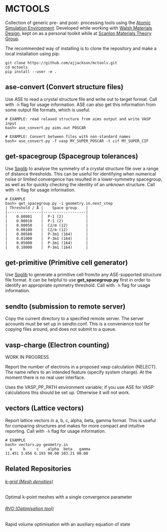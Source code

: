 # MCTOOLS

Collection of generic pre- and post- processing tools using the [Atomic Simulation Environment](https://wiki.fysik.dtu.dk/ase). 
Developed while working with [Walsh Materials Design](https://github.com/wmd-group), kept on as a personal toolkit
while at [Scanlon Materials Theory Group](https://github.com/smtg-ucl).

The recommended way of installing is to clone the repository and make a local installation using pip:

``` shell
git clone https://github.com/ajjackson/mctools.git
cd mctools
pip install --user -e .
```

ase-convert (Convert structure files)
-------------------------------------
Use ASE to read a crystal structure file and write out to target format. Call with `-h` flag for usage information. ASE can also get this information from some output file formats, which is useful.

```
# EXAMPLE: read relaxed structure from aims output and write VASP input
bash> ase_convert.py aims.out POSCAR

# EXAMPLE: Convert between files with non-standard names
bash> ase_convert.py -f vasp MY_SUPER_POSCAR -t cif MY_SUPER_CIF
```

get-spacegroup (Spacegroup tolerances)
--------------------------------------
Use [Spglib](http://spg.sourceforge.net) to analyse the symmetry of a
crystal structure file over a range of distance thresholds. This can
be useful for identifying when numerical noise or limited convergence
has resulted in a lower-symmetry spacegroup, as well as for quickly
checking the identity of an unknown structure. Call with `-h` flag for
usage information.

```
# EXAMPLE
bash> get_spacegroup.py -i geometry.in.next_step
| Threshold / Å |    Space group    |
|---------------|-------------------|
|    0.00001    |  P-1 (2)          |
|    0.00010    |  P-1 (2)          |
|    0.00050    |  C2/m (12)        |
|    0.00100    |  C2/m (12)        |
|    0.00500    |  P-3m1 (164)      |
|    0.01000    |  P-3m1 (164)      |
|    0.05000    |  P-3m1 (164)      |
|    0.10000    |  P-3m1 (164)      |
```

get-primitive (Primitive cell generator)
----------------------------------------
Use [Spglib](http://spg.sourceforge.net) to generate a primitive cell
from/to any ASE-supported structure file format. It can be helpful to
use **get_spacegroup.py** first in order to identify an appropriate
symmetry threshold. Call with `-h` flag for usage information.

sendto (submission to remote server)
------------------------------------

Copy the current directory to a specified remote server. The server
accounts must be set up in sendto.conf. This is a convenience tool for
copying files around, and does not submit to a queue.

vasp-charge (Electron counting)
-------------------------------

WORK IN PROGRESS

Report the number of electrons in a proposed vasp calculation
(NELECT).  The name refers to an intended feature (specify system
charge). At the moment there is no real user interface.

Uses the VASP_PP_PATH environment variable; if you use ASE for VASP
calculations this should be set up. Otherwise it will not work.

vectors (Lattice vectors)
-------------------------

Report lattice vectors in a, b, c, alpha, beta, gamma format.  This is
useful for comparing structures and makes for more compact and
intuitive reporting.  Call with `-h` flag for usage information.

```
# EXAMPLE
bash> vectors.py geometry.in
  a     b     c    alpha  beta   gamma
11.451 3.856 6.193 90.00 103.21 90.00
```

Related Repositories 
------
###### [k-grid (Mesh densities)](https://github.com/WMD-Bath/kgrid)
Optimal k-point meshes with a single convergence parameter
###### [RVO (Optimisation tool)](https://github.com/WMD-Bath/rvo)
Rapid volume optimisation with an auxiliary equation of state
